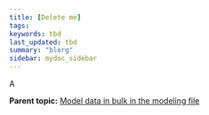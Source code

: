 ```yaml
---
title: [Delete me]
tags:
keywords: tbd
last_updated: tbd
summary: "blerg"
sidebar: mydoc_sidebar
---
```

A

**Parent topic:** [Model data in bulk in the modeling file](/pages/admin/data_modeling/edit_model_file.html)
